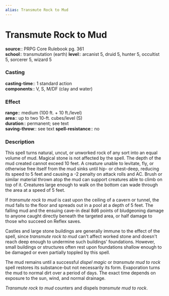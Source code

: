 ```yaml
---
alias: Transmute Rock to Mud
---
```


# Transmute Rock to Mud 

**source**:: PRPG Core Rulebook pg. 361  
**school**:: transmutation (earth)
**level**:: arcanist 5, druid 5, hunter 5, occultist 5, sorcerer 5, wizard 5

### Casting 

**casting-time**:: 1 standard action  
**components**:: V, S, M/DF (clay and water)

### Effect 

**range**:: medium (100 ft. + 10 ft./level)  
**area**:: up to two 10-ft. cubes/level (S)  
**duration**:: permanent; see text  
**saving-throw**:: see text
**spell-resistance**:: no

### Description 

This spell turns natural, uncut, or unworked rock of any sort into an equal volume of mud. Magical stone is not affected by the spell. The depth of the mud created cannot exceed 10 feet. A creature unable to levitate, fly, or otherwise free itself from the mud sinks until hip- or chest-deep, reducing its speed to 5 feet and causing a -2 penalty on attack rolls and AC. Brush or similar material thrown atop the mud can support creatures able to climb on top of it. Creatures large enough to walk on the bottom can wade through the area at a speed of 5 feet.  
  
If *transmute rock to mud* is cast upon the ceiling of a cavern or tunnel, the mud falls to the floor and spreads out in a pool at a depth of 5 feet. The falling mud and the ensuing cave-in deal 8d6 points of bludgeoning damage to anyone caught directly beneath the targeted area, or half damage to those who succeed on Reflex saves.  
  
Castles and large stone buildings are generally immune to the effect of the spell, since *transmute rock to mud* can't affect worked stone and doesn't reach deep enough to undermine such buildings' foundations. However, small buildings or structures often rest upon foundations shallow enough to be damaged or even partially toppled by this spell.  
  
The mud remains until a successful *dispel magic* or *transmute mud to rock* spell restores its substance-but not necessarily its form. Evaporation turns the mud to normal dirt over a period of days. The exact time depends on exposure to the sun, wind, and normal drainage.  
  
*Transmute rock to mud* counters and dispels *transmute mud to rock*.
